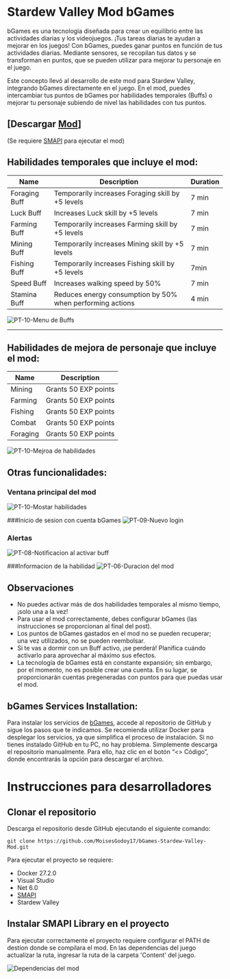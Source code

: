 # Stardew Valley Mod bGames

bGames es una tecnología diseñada para crear un equilibrio entre las actividades diarias y los videojuegos. ¡Tus tareas diarias te ayudan a mejorar en los juegos! Con bGames, puedes ganar puntos en función de tus actividades diarias. Mediante sensores, se recopilan tus datos y se transforman en puntos, que se pueden utilizar para mejorar tu personaje en el juego.

Este concepto llevó al desarrollo de este mod para Stardew Valley, integrando bGames directamente en el juego.
En el mod, puedes intercambiar tus puntos de bGames por habilidades temporales (Buffs) o mejorar tu personaje subiendo de nivel las habilidades con tus puntos.

## [Descargar [Mod](https://www.nexusmods.com/stardewvalley/mods/31466)]
(Se requiere [SMAPI](https://smapi.io/) para ejecutar el mod) 

## Habilidades temporales que incluye el mod:
| Name  | Description  | Duration  |
|------------|------------|------------|
| Foraging Buff     | Temporarily increases Foraging skill by +5 levels     | 7 min     |
| Luck Buff     | Increases Luck skill by +5 levels     | 7 min     |
| Farming Buff     | Temporarily increases Farming skill by +5 levels     | 7 min     |
| Mining Buff     |  Temporarily increases Mining skill by +5 levels     | 7 min     |
| Fishing Buff     | Temporarily increases Fishing skill by +5 levels     | 7min     |
| Speed Buff     | Increases walking speed by 50%     | 7 min     |
| Stamina Buff     | Reduces energy consumption by 50% when performing actions     | 4 min     |

![PT-10-Menu de Buffs](https://github.com/user-attachments/assets/8743cfd6-209d-4b8b-8e02-41b1c69f2b2c)

---

## Habilidades de mejora de personaje que incluye el mod:
| Name     | Description          |
|----------|----------------------|
| Mining   | Grants 50 EXP points |
| Farming  | Grants 50 EXP points |
| Fishing  | Grants 50 EXP points |
| Combat   | Grants 50 EXP points |
| Foraging | Grants 50 EXP points |

![PT-10-Mejroa de habilidades](https://github.com/user-attachments/assets/b33216e5-0e90-45c8-b316-cc8413e67b47)

## Otras funcionalidades:

### Ventana principal del mod
![PT-10-Mostar habilidades](https://github.com/user-attachments/assets/1fe8af8d-0dd9-4887-934b-690ae7b0c0f1)

###Inicio de sesion con cuenta bGames
![PT-09-Nuevo login](https://github.com/user-attachments/assets/803a28b5-770b-49af-863f-c66be550d593)

### Alertas
![PT-08-Notificacion al activar buff](https://github.com/user-attachments/assets/23528358-c03b-4968-b3d1-53fcb1441945)

###Informacion de la habilidad
![PT-06-Duracion del mod](https://github.com/user-attachments/assets/d423e7ca-c13c-48e3-9fbd-11aeae767dbf)

## Observaciones
- No puedes activar más de dos habilidades temporales al mismo tiempo, ¡solo una a la vez!
- Para usar el mod correctamente, debes configurar bGames (las instrucciones se proporcionan al final del post).
- Los puntos de bGames gastados en el mod no se pueden recuperar; una vez utilizados, no se pueden reembolsar.
- Si te vas a dormir con un Buff activo, ¡se perderá! Planifica cuándo activarlo para aprovechar al máximo sus efectos.
- La tecnología de bGames está en constante expansión; sin embargo, por el momento, no es posible crear una cuenta. En su lugar, se proporcionarán cuentas pregeneradas con puntos para que puedas usar el mod.

## bGames Services Installation:
Para instalar los servicios de [bGames](https://github.com/BlendedGames-bGames/bGames-dev-services.git), accede al repositorio de GitHub y sigue los pasos que te indicamos.
Se recomienda utilizar Docker para desplegar los servicios, ya que simplifica el proceso de instalación. Si no tienes instalado GitHub en tu PC, no hay problema. Simplemente descarga el repositorio manualmente. Para ello, haz clic en el botón “<> Código”, donde encontrarás la opción para descargar el archivo.

# Instrucciones para desarrolladores
## Clonar el repositorio
Descarga el repositorio desde GitHub ejecutando el siguiente comando:
```shell
git clone https://github.com/MoisesGodoy17/bGames-Stardew-Valley-Mod.git
```

Para ejecutar el proyecto se requiere:
- Docker 27.2.0
- Visual Studio
- Net 6.0
- [SMAPI](https://smapi.io/)
- Stardew Valley

## Instalar SMAPI Library en el proyecto
Para ejecutar correctamente el proyecto requiere configurar el PATH de destion donde se compilara el mod. En las dependencias del juego actualizar la ruta, ingresar la ruta de la carpeta 'Content' del juego.

![Dependencias del mod](https://github.com/user-attachments/assets/ab332d03-06c8-4e21-884c-80d7f8c47875)
